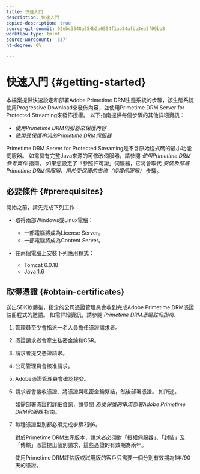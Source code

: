 ```yaml
---
title: 快速入門
description: 快速入門
copied-description: true
source-git-commit: 02ebc3548a254b2a6554f1ab34afbb3ea5f09bb8
workflow-type: tm+mt
source-wordcount: '337'
ht-degree: 0%

---
```


# 快速入門 {#getting-started}

本檔案提供快速設定和部署Adobe Primetime DRM生態系統的步驟，該生態系統使用Progressive Download來發佈內容，並使用Primetime DRM Server for Protected Streaming來發佈授權。 以下指南提供每個步驟的其他詳細資訊：

* *使用Primetime DRM伺服器來保護內容*
* *使用受保護串流的Primetime DRM伺服器*

Primetime DRM Server for Protected Streaming是不含原始程式碼的最小功能伺服器。 如需具有完整Java來源的可修改伺服器，請參閱 *使用Primetime DRM參考實作* 指南。 如果您設定了「參照許可證」伺服器，它將會取代 *安裝及部署Primetime DRM伺服器，用於受保護的串流（授權伺服器）* 步驟。

## 必要條件 {#prerequisites}

開始之前，請先完成下列工作：

* 取得兩部Windows或Linux電腦：

   * 一部電腦將成為License Server。
   * 一部電腦將成為Content Server。

* 在兩個電腦上安裝下列應用程式：

   * Tomcat 6.0.18
   * Java 1.6

## 取得憑證 {#obtain-certificates}

送出SDK軟體後，指定的公司憑證管理員會收到完成Adobe Primetime DRM憑證註冊程式的邀請。 如需詳細資訊，請參閱 *Primetime DRM憑證註冊指南*.

1. 管理員至少會指派一名人員擔任憑證請求者。
1. 憑證請求者會產生私密金鑰和CSR。
1. 請求者提交憑證請求。
1. 公司管理員會核准請求。
1. Adobe憑證管理員會確認提交。
1. 請求者會接收憑證、將憑證與私密金鑰繫結，然後部署憑證。 如所述。

   如需部署憑證的詳細資訊，請參閱 *為受保護的串流部署Adobe Primetime DRM伺服器* 指南。
1. 每種憑證型別都必須完成步驟3到6。

   對於Primetime DRM生產版本，請求者必須對「授權伺服器」、「封裝」及「傳輸」憑證提出個別請求，這些憑證的有效期為兩年。

   使用Primetime DRM評估版或試用版的客戶只需要一個分別有效期為1年/90天的憑證。
